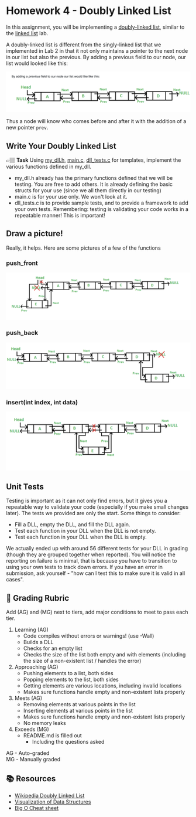 # Homework 4 - Doubly Linked List

In this assignment, you will be implementing a [doubly-linked list], similar to the [linked list] lab. 

A doubly-linked list is different from the singly-linked list that we implemented in Lab 2 in that it not only maintains a 
pointer to the next node in our list but also the previous. By adding a previous field to our node, our list would looked like this:

![Double Linked List Example]

Thus a node will know who comes before and after it with the addition of a new pointer `prev`.

## Write Your Doubly Linked List

👉🏽 **Task** Using [my_dll.h], [main.c], [dll_tests.c] for templates, implement the various functions
defined in my_dll.

* my_dll.h already has the primary functions defined that we will be testing. You are free to add others. It is already defining the basic structs for your use (since we all them directly in our testing)
* main.c is for your use only. We won't look at it.
* dll_tests.c is to provide sample tests, and to provide a framework to add your own tests. Remembering: testing is validating your code works in a repeatable manner! This is important!


## Draw a picture!
Really, it helps. Here are some pictures of a few of the functions

### push_front
![Push Front on a DLL]

### push_back
![Push Back on a DLL]

### insert(int index, int data)
![Insert into a DLL]


## Unit Tests
Testing is important as it can not only find errors, but it gives you a repeatable way to validate your code (especially if you make small changes later). The tests we provided are only the start. Some things to consider:
* Fill a DLL, empty the DLL, and fill the DLL again.
* Test each function in your DLL when the DLL is not empty.
* Test each function in your DLL when the DLL is empty.

We actually ended up with around 56 different tests for your DLL in grading (though they are grouped together when reported). You will notice the reporting on failure is minimal, that is because you have to transition to using your own tests to track down errors. If you have an error in submission, ask yourself - "how can I test this to make sure it is valid in all cases". 


## 📝 Grading Rubric


Add (AG) and (MG) next to tiers, add major conditions to meet to pass each tier. 

1. Learning (AG)
   * Code compiles without errors or warnings! (use -Wall)
   * Builds a DLL
   * Checks for an empty list
   * Checks the size of the list both empty and with elements (including the size of a non-existent list / handles the error)
2. Approaching  (AG)
   * Pushing elements to a list, both sides
   * Popping elements to the list, both sides
   * Getting elements are various locations, including invalid locations
   * Makes sure functions handle empty and non-existent lists properly
3. Meets  (AG)
   * Removing elements at various points in the list
   * Inserting elements at various points in the list
   * Makes sure functions handle empty and non-existent lists properly
   * No memory leaks
4. Exceeds  (MG)
   * README.md is filled out
     * Including the questions asked


AG - Auto-graded  
MG - Manually graded


## 📚 Resources
* [Wikipedia Doubly Linked List][doubly-linked list]
* [Visualization of Data Structures](https://visualgo.net/en/list)
* [Big O Cheat sheet](https://flexiple.com/algorithms/big-o-notation-cheat-sheet/)




[doubly-linked list]: https://en.wikipedia.org/wiki/Doubly_linked_list
[linked list]: ../../lab-linked-list/
[dll_tests.c]: ../dll_test.c
[my_dll.h]: ../my_dll.h
[main.c]: ../main.c
[Push Front on a DLL]: dll_push_front.png
[Push Back on a DLL]: dll_push_back.png
[Insert into a DLL]: dll_insert.png
[Double Linked List Example]: dll_basic.png